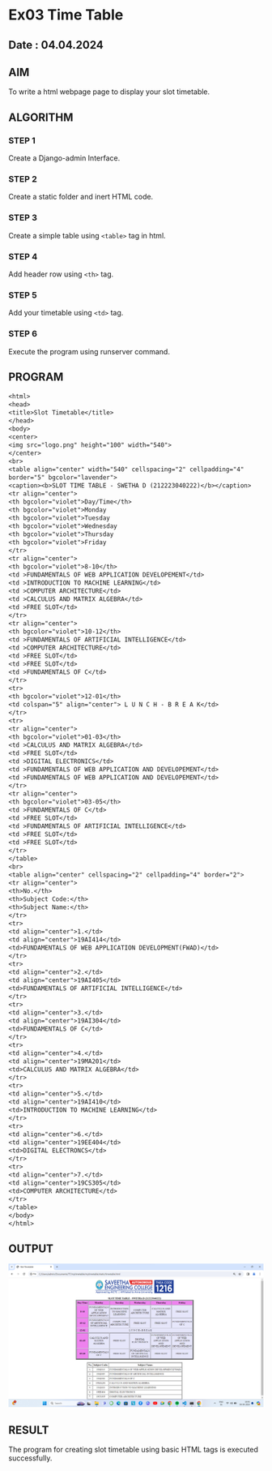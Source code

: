 # Ex03 Time Table
## Date : 04.04.2024

## AIM
To write a html webpage page to display your slot timetable.

## ALGORITHM
### STEP 1
Create a Django-admin Interface.

### STEP 2
Create a static folder and inert HTML code.

### STEP 3
Create a simple table using ```<table>``` tag in html.

### STEP 4
Add header row using ```<th>``` tag.

### STEP 5
Add your timetable using ```<td>``` tag.

### STEP 6
Execute the program using runserver command.

## PROGRAM
```
<html>
<head>
<title>Slot Timetable</title>
</head>
<body>
<center>
<img src="logo.png" height="100" width="540">
</center>
<br>
<table align="center" width="540" cellspacing="2" cellpadding="4" border="5" bgcolor="lavender">
<caption><b>SLOT TIME TABLE - SWETHA D (212223040222)</b></caption>
<tr align="center">
<th bgcolor="violet">Day/Time</th>
<th bgcolor="violet">Monday
<th bgcolor="violet">Tuesday
<th bgcolor="violet">Wednesday
<th bgcolor="violet">Thursday
<th bgcolor="violet">Friday
</tr>
<tr align="center">
<th bgcolor="violet">8-10</th>
<td >FUNDAMENTALS OF WEB APPLICATION DEVELOPEMENT</td>
<td >INTRODUCTION TO MACHINE LEARNING</td>
<td >COMPUTER ARCHITECTURE</td>
<td >CALCULUS AND MATRIX ALGEBRA</td>
<td >FREE SLOT</td>
</tr>
<tr align="center">
<th bgcolor="violet">10-12</th>
<td >FUNDAMENTALS OF ARTIFICIAL INTELLIGENCE</td>
<td >COMPUTER ARCHITECTURE</td>
<td >FREE SLOT</td>
<td >FREE SLOT</td>
<td >FUNDAMENTALS OF C</td>
</tr>
<tr>
<th bgcolor="violet">12-01</th>
<td colspan="5" align="center"> L U N C H - B R E A K</td>
</tr>
<tr>
<tr align="center">
<th bgcolor="violet">01-03</th>
<td >CALCULUS AND MATRIX ALGEBRA</td>
<td >FREE SLOT</td>
<td >DIGITAL ELECTRONICS</td>
<td >FUNDAMENTALS OF WEB APPLICATION AND DEVELOPEMENT</td>
<td >FUNDAMENTALS OF WEB APPLICATION AND DEVELOPEMENT</td>
</tr>
<tr align="center">
<th bgcolor="violet">03-05</th>
<td >FUNDAMENTALS OF C</td>
<td >FREE SLOT</td>
<td >FUNDAMENTALS OF ARTIFICIAL INTELLIGENCE</td>
<td >FREE SLOT</td>
<td >FREE SLOT</td>
</tr>
</table>
<br>
<table align="center" cellspacing="2" cellpadding="4" border="2">
<tr align="center">
<th>No.</th>
<th>Subject Code:</th>
<th>Subject Name:</th>
</tr>
<tr>
<td align="center">1.</td>
<td align="center">19AI414</td>
<td>FUNDAMENTALS OF WEB APPLICATION DEVELOPMENT(FWAD)</td>
</tr>
<tr>
<td align="center">2.</td>
<td align="center">19AI405</td>
<td>FUNDAMENTALS OF ARTIFICIAL INTELLIGENCE</td>
</tr>
<tr>
<td align="center">3.</td>
<td align="center">19AI304</td>
<td>FUNDAMENTALS OF C</td>
</tr>
<tr>
<td align="center">4.</td>
<td align="center">19MA201</td>
<td>CALCULUS AND MATRIX ALGEBRA</td>
</tr>
<tr>
<td align="center">5.</td>
<td align="center">19AI410</td>
<td>INTRODUCTION TO MACHINE LEARNING</td>
</tr>
<tr>
<td align="center">6.</td>
<td align="center">19EE404</td>
<td>DIGITAL ELECTRONCS</td>
</tr>
<tr>
<td align="center">7.</td>
<td align="center">19CS305</td>
<td>COMPUTER ARCHITECTURE</td>
</tr>
</table>
</body>
</html>

```

## OUTPUT

![alt text](OUTPUT.png)

## RESULT
The program for creating slot timetable using basic HTML tags is executed successfully.
